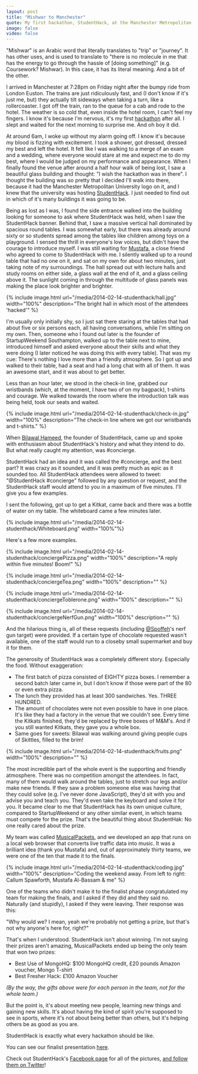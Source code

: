 ```yaml
---
layout: post
title: "Mishwar to Manchester"
quote: My first hackathon, StudentHack, at the Manchester Metropolitan University.
image: false
video: false
---
```


"Mishwar" is an Arabic word that literally translates to "trip" or "journey". It has other uses, and is used to translate to "there is no molecule in me that has the energy to go through the hassle of [doing something]" (e.g. Coursework? Mishwar). In this case, it has its literal meaning. And a bit of the other.

I arrived in Manchester at 7:28pm on Friday night after the bumpy ride from London Euston. The trains are just ridiculously fast, and (I don't know if it's just me, but) they actually tilt sideways when taking a turn, like a rollercoaster. I got off the train, ran to the queue for a cab and rode to the hotel. The weather is so cold that, even inside the hotel room, I can't feel my fingers. I know it's because I'm nervous, it's my first [hackathon](https://medium.com/hackathons-anonymous/92668579601) after all. I slept and waited for the next morning to surprise me. And oh boy it did.

At around 6am, I woke up without my alarm going off. I know it's because my blood is fizzing with excitement. I took a shower, got dressed, dressed my best and left the hotel. It felt like I was walking to a merge of an exam and a wedding, where everyone would stare at me and expect me to do my best, where I would be judged on my performance and appearance. When I finally found the venue after around a half hour walk of being lost, I saw a beautiful glass building and thought: "I wish the hackathon was in there". I thought the building was so pretty that I decided I'll walk into there, because it had the Manchester Metropolitan University logo on it, and I knew that the university was hosting [StudentHack](http://studenthack.com). I just needed to find out in which of it's many buildings it was going to be.

Being as lost as I was, I found the side entrance walked into the building looking for someone to ask where StudentHack was held, when I saw the StudentHack banner. Behind that, I saw a massive vertical hall dominated by spacious round tables. I was somewhat early, but there was already around sixty or so students spread among the tables like children among toys on a playground. I sensed the thrill in everyone's low voices, but didn't have the courage to introduce myself. I was still waiting for [Mustafa](http://musalbas.com), a close friend who agreed to come to StudentHack with me. I silently walked up to a round table that had no one on it, and sat on my own for about two minutes, just taking note of my surroundings. The hall spread out with lecture halls and study rooms on either side, a glass wall at the end of it, and a glass ceiling above it. The sunlight coming in through the multitude of glass panels was making the place look brighter and brighter. 

{% include image.html url="/media/2014-02-14-studenthack/hall.jpg" width="100%" description="The bright hall in which most of the attendees 'hacked'" %}

I'm usually only initially shy, so I just sat there staring at the tables that had about five or six persons each, all having conversations, while I'm sitting on my own. Then, someone who I found out later is the founder of StartupWeekend Southampton, walked up to the table next to mine, introduced himself and asked everyone about their skills and what they were doing (I later noticed he was doing this with every table). That was my cue: There's nothing I love more than a friendly atmosphere. So I got up and walked to their table, had a seat and had a long chat with all of them. It was an awesome start, and it was about to get better.

Less than an hour later, we stood in the check-in line, grabbed our wristbands (which, at the moment, I have two of on my bagpack), t-shirts and courage. We walked towards the room where the introduction talk was being held, took our seats and waited.

{% include image.html url="/media/2014-02-14-studenthack/check-in.jpg" width="100%" description="The check-in line where we got our wristbands and t-shirts." %}

When [Bilawal Hameed](http://twitter.com/bilawalhameed), the founder of StudentHack, came up and spoke with enthusiasm about StudentHack's history and what they intend to do. But what really caught my attention, was #concierge.

StudentHack had an idea and it was called the #concierge, and the best part? It was crazy as it sounded, and it was pretty much as epic as it sounded too. All StudentHack attendees were allowed to tweet: "@StudentHack #concierge" followed by any question or request, and the StudentHack staff would attend to you in a maximum of five minutes. I'll give you a few examples.

I sent the following, got up to get a Kitkat, came back and there was a bottle of water on my table. The whiteboard came a few minutes later.

{% include image.html url="/media/2014-02-14-studenthack/Whiteboard.png" width="100%"%}

Here's a few more examples.

{% include image.html url="/media/2014-02-14-studenthack/conciergePizza.png" width="100%" description="A reply within five minutes! Boom!" %}

{% include image.html url="/media/2014-02-14-studenthack/conciergeTea.png" width="100%" description="" %}

{% include image.html url="/media/2014-02-14-studenthack/conciergeToblerone.png" width="100%" description="" %}

{% include image.html url="/media/2014-02-14-studenthack/conciergeNerfGun.png" width="100%" description="" %}

And the hilarious thing is, all of these requests (including [@Spoffeh](http:twitter.com/spoffeh)'s nerf gun target) were provided. If a certain type of chocolate requested wasn't available, one of the staff would run to a closeby small supermarket and buy it for them. 

The generosity of StudentHack was a completely different story. Especially the food. Without exaggeration:

- The first batch of pizza consisted of EIGHTY pizza boxes. I remember a second batch later came in, but I don't know if those were part of the 80 or even extra pizza.
- The lunch they provided has at least 300 sandwiches. Yes. THREE HUNDRED.
- The amount of chocolates were not even possible to have in one place. It's like they had a factory in the venue that we couldn't see. Every time the Kitkats finished, they'd be replaced by three boxes of M&M's. And if you still wanted Kitkats, they gave you a whole box.
- Same goes for sweets: Bilawal was walking around giving people cups of Skittles, filled to the brim!

{% include image.html url="/media/2014-02-14-studenthack/fruits.png" width="100%" description="" %}

The most incredible part of the whole event is the supporting and friendly atmosphere. There was no competition amongst the attendees. In fact, many of them would walk around the tables, just to stretch our legs and/or make new friends. If they saw a problem someone else was having that they could solve (e.g. I've never done JavaScript), they'd sit with you and advise you and teach you. They'd even take the keyboard and solve it for you. It became clear to me that StudentHack has its own unique culture, compared to StartupWeekend or any other similar event, in which teams must compete for the prize. That's the beautiful thing about StudentHak: No one really cared about the prize. 

My team was called [MusicalPackets](https://github.com/fareskalaboud/musicalpackets), and we developed an app that runs on a local web browser that converts live traffic data into music. It was a brilliant idea (thank you Mustafa) and, out of approximately thirty teams, we were one of the ten that made it to the finals. 

{% include image.html url="/media/2014-02-14-studenthack/coding.jpg" width="100%" description="Coding the weekend away. From left to right: Callum Spawforth, Mustafa Al-Bassam & me" %}


One of the teams who didn't make it to the finalist phase congratulated my team for making the finals, and I asked if they did and they said no. Naturally (and stupidly), I asked if they were leaving. Their response was this: 

"Why would we? I mean, yeah we're probably not getting a prize, but that's not why anyone's here for, right?"

That's when I understood. StudentHack isn't about winning. I'm not saying their prizes aren't amazing, MusicalPackets ended up being the only team that won two prizes:

- Best Use of MongoHQ: $100 MongoHQ credit, £20 pounds Amazon voucher, Mongo T-shirt
- Best Fresher Hack: £100 Amazon Voucher

*(By the way, the gifts above were for each person in the team, not for the whole team.)*
  
But the point is, it's about meeting new people, learning new things and gaining new skills. It's about having the kind of spirit you're supposed to see in sports, where it's not about being better than others, but it's helping others be as good as you are. 

StudentHack is exactly what every hackathon should be like.

You can see our finalist presentation [here](https://docs.google.com/file/d/0B8YIJESCOtaONjdmdXdkOG54bHM).

Check out StudentHack's [Facebook page](http://facebook.com/StudentHack) for all of the pictures, [and follow them on Twitter](https://twitter.com/StudentHack)!